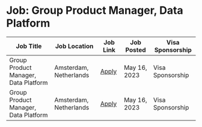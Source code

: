 # Job: Group Product Manager, Data Platform

| Job Title | Job Location | Job Link | Job Posted | Visa Sponsorship |
| --- | --- | --- | --- | --- |
| Group Product Manager, Data Platform | Amsterdam, Netherlands | [Apply](https://boards.greenhouse.io/adyen/jobs/4407783) | May 16, 2023 | Visa Sponsorship |
| Group Product Manager, Data Platform | Amsterdam, Netherlands | [Apply](https://boards.greenhouse.io/adyen/jobs/4407783) | May 16, 2023 | Visa Sponsorship |
